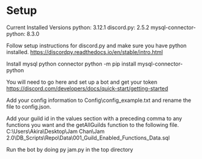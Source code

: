 # Setup

Current Installed Versions 
python: 3.12.1
discord.py: 2.5.2
mysql-connector-python: 8.3.0

Follow setup instructions for discord.py and make sure you have python installed. 
https://discordpy.readthedocs.io/en/stable/intro.html

Install mysql python connector
python -m pip install mysql-connector-python

You will need to go here and set up a bot and get your token https://discord.com/developers/docs/quick-start/getting-started

Add your config information to Config\config_example.txt and rename the file to config.json. 

Add your guild id in the values section with a preceding comma to any functions you want and the getAllGuilds function to the following file.
C:\Users\Akira\Desktop\Jam Chan\Jam 2.0\DB_Scripts\Repo\Data\001_Guild_Enabled_Functions_Data.sql

Run the bot by doing py jam.py in the top directory